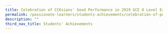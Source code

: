 ```yaml
---
title: Celebration of CCKsians' Good Performance in 2019 GCE O Level Examinations
permalink: /passionate-learners/students-achievements/celebration-of-performance-in-2019-gce-o-level/
description: ""
third_nav_title: Students' Achievements
---
```

